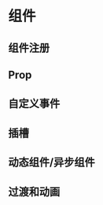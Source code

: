 <!--
 * @Author: your name
 * @Date: 2020-11-30 19:51:18
 * @LastEditTime: 2020-12-08 19:41:02
 * @LastEditors: your name
 * @Description: In User Settings Edit
 * @FilePath: \Programming-Notes\FrontEnd\Vue\Vue-Basis\Vue-Component.md
-->
# 组件
## 组件注册
## Prop
## 自定义事件
## 插槽
## 动态组件/异步组件
## 过渡和动画